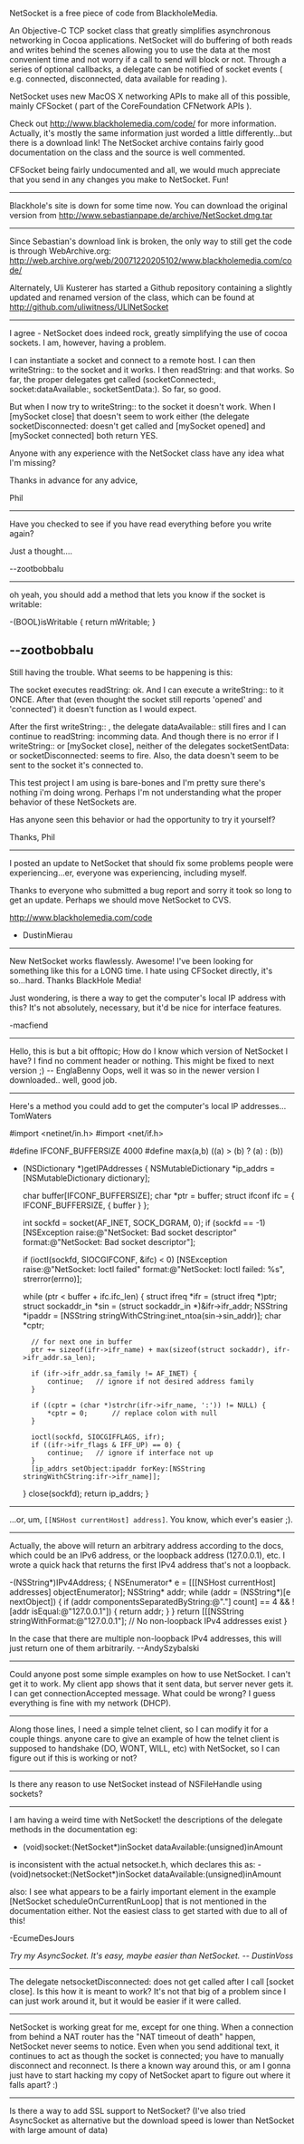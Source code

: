 NetSocket is a free piece of code from BlackholeMedia.

An Objective-C TCP socket class that greatly simplifies asynchronous networking in Cocoa applications. NetSocket will do buffering of both reads and writes behind the scenes allowing you to use the data at the most convenient time and not worry if a call to send will  block or not. Through a series of optional callbacks, a delegate can be notified of socket events ( e.g. connected, disconnected, data available for reading ).

NetSocket uses new MacOS X networking APIs to make all of this possible, mainly CFSocket ( part of the CoreFoundation CFNetwork APIs ).

Check out http://www.blackholemedia.com/code/ for more information. Actually, it's mostly the same information just worded a little differently...but there is a download link! The NetSocket archive contains fairly good documentation on the class and the source is well commented.

CFSocket being fairly undocumented and all, we would much appreciate that you send in any changes you make to NetSocket. Fun!

----

Blackhole's site is down for some time now. You can download the original version from http://www.sebastianpape.de/archive/NetSocket.dmg.tar

----

Since Sebastian's download link is broken, the only way to still get the code is through WebArchive.org: http://web.archive.org/web/20071220205102/www.blackholemedia.com/code/

Alternately, Uli Kusterer has started a Github repository containing a slightly updated and renamed version of the class, which can be found at http://github.com/uliwitness/ULINetSocket

----

I agree - NetSocket does indeed rock, greatly simplifying the use of cocoa sockets.  I am, however, having a problem.

I can instantiate a socket and connect to a remote host.  I can then writeString::  to the socket and it works.  I then readString:  and that works.  So far, the proper delegates get called (socketConnected:, socket:dataAvailable:, socketSentData:).  So far, so good.

But when I now try to writeString:: to the socket it doesn't work.  When I [mySocket close] that doesn't seem to work either (the delegate socketDisconnected: doesn't get called and [mySocket opened] and [mySocket connected] both return YES.

Anyone with any experience with the NetSocket class have any idea what I'm missing?

Thanks in advance for any advice,

Phil


----

Have you checked to see if you have read everything before you write again?

Just a thought....

--zootbobbalu

----

oh yeah, you should add a method that lets you know if the socket is writable:

    

-(BOOL)isWritable {
    return mWritable;
}


--zootbobbalu
----

Still having the trouble.  What seems to be happening is this:

The socket executes readString:  ok.  And I can execute a writeString:: to it ONCE.  After that (even thought the socket still reports 'opened' and 'connected') it doesn't function as I would expect.

After the first writeString::  , the delegate dataAvailable::  still fires and I can continue to readString:  incomming data.  And though there is no error if I writeString::  or [mySocket close], neither of the delegates socketSentData:  or socketDisconnected:  seems to fire.  Also, the data doesn't seem to be sent to the socket it's connected to.

This test project I am using is bare-bones and I'm pretty sure there's nothing i'm doing wrong.  Perhaps I'm not understanding what the proper behavior of these NetSockets are.

Has anyone seen this behavior or had the opportunity to try it yourself?

Thanks,
Phil

----

I posted an update to NetSocket that should fix some problems people were experiencing...er, everyone was experiencing, including myself.

Thanks to everyone who submitted a bug report and sorry it took so long to get an update. Perhaps we should move NetSocket to CVS.

http://www.blackholemedia.com/code

- DustinMierau

----

New NetSocket works flawlessly. Awesome! I've been looking for something like this for a LONG time. I hate using CFSocket directly, it's so...hard. Thanks BlackHole Media!

Just wondering, is there a way to get the computer's local IP address with this? It's not absolutely, necessary, but it'd be nice for interface features.

-macfiend

----
Hello, this is but a bit offtopic; How do I know which version of NetSocket I have? I find no comment header or nothing. This might be fixed to next version ;) -- EnglaBenny
Oops, well it was so in the newer version I downloaded.. well, good job.

----
Here's a method you could add to get the computer's local IP addresses... TomWaters

    
#import <netinet/in.h>
#import <net/if.h>

#define IFCONF_BUFFERSIZE	4000
#define	max(a,b)	((a) > (b) ? (a) : (b))

+ (NSDictionary *)getIPAddresses
{
	NSMutableDictionary *ip_addrs = [NSMutableDictionary dictionary];

	char buffer[IFCONF_BUFFERSIZE];
	char *ptr = buffer;
	struct ifconf ifc = { IFCONF_BUFFERSIZE, { buffer } };

	int sockfd = socket(AF_INET, SOCK_DGRAM, 0);
	if (sockfd == -1)
		[NSException raise:@"NetSocket: Bad socket descriptor"
			format:@"NetSocket: Bad socket descriptor"];

	if (ioctl(sockfd, SIOCGIFCONF, &ifc) < 0)
		[NSException raise:@"NetSocket: Ioctl failed"
			format:@"NetSocket: Ioctl failed: %s", strerror(errno)];

	while (ptr < buffer + ifc.ifc_len) {
		struct ifreq *ifr = (struct ifreq *)ptr;
		struct sockaddr_in *sin = (struct sockaddr_in *)&ifr->ifr_addr;
		NSString *ipaddr = [NSString stringWithCString:inet_ntoa(sin->sin_addr)];
		char *cptr;

		// for next one in buffer
		ptr += sizeof(ifr->ifr_name) + max(sizeof(struct sockaddr), ifr->ifr_addr.sa_len);

		if (ifr->ifr_addr.sa_family != AF_INET) {
			continue;	// ignore if not desired address family
		}

		if ((cptr = (char *)strchr(ifr->ifr_name, ':')) != NULL) {
			*cptr = 0;		// replace colon with null
		}

		ioctl(sockfd, SIOCGIFFLAGS, ifr);
		if ((ifr->ifr_flags & IFF_UP) == 0) {
			continue;	// ignore if interface not up
		}
		[ip_addrs setObject:ipaddr forKey:[NSString stringWithCString:ifr->ifr_name]];

	}
	close(sockfd);
	return ip_addrs;
}



----

...or, um, <code>[[NSHost currentHost] address]</code>. You know, which ever's easier ;).

----

Actually, the above will return an arbitrary address according to the docs, which could be an IPv6 address, or the loopback address (127.0.0.1), etc. I wrote a quick hack that returns the first IPv4 address that's not a loopback.
    
-(NSString*)IPv4Address;
{
    NSEnumerator* e = [[[NSHost currentHost] addresses] objectEnumerator];
    NSString* addr;
    while (addr = (NSString*)[e nextObject])
    {
        if (addr componentsSeparatedByString:@"."] count] == 4 && ![addr isEqual:@"127.0.0.1"])
        {
            return addr;
        }
    }
    return [[[NSString stringWithFormat:@"127.0.0.1"]; // No non-loopback IPv4 addresses exist
}

In the case that there are multiple non-loopback IPv4 addresses, this will just return one of them arbitrarily. 
--AndySzybalski

----

Could anyone post some simple examples on how to use NetSocket. I can't get it to work. My client app shows that it sent data, but server never gets it. I can get connectionAccepted message. What could be wrong? I guess everything is fine with my network (DHCP).

----
 
Along those lines, I need a simple telnet client, so I can modify it for a couple things.  anyone care to give an example of how the telnet client is supposed to handshake (DO, WONT, WILL, etc) with NetSocket, so I can figure out if this is working or not?

----

Is there any reason to use NetSocket instead of NSFileHandle using sockets?

----

I am having a weird time with NetSocket!  the descriptions of the delegate methods in the documentation eg:

- (void)socket:(NetSocket*)inSocket dataAvailable:(unsigned)inAmount

is inconsistent with the actual netsocket.h, which declares this as: - (void)netsocket:(NetSocket*)inSocket dataAvailable:(unsigned)inAmount

also: I see what appears to be a fairly important element in the example [NetSocket scheduleOnCurrentRunLoop] that is not mentioned in the documentation either.  Not the easiest class to get started with due to all of this!

-EcumeDesJours

*Try my AsyncSocket. It's easy, maybe easier than NetSocket. -- DustinVoss*

----

The delegate netsocketDisconnected: does not get called after I call [socket close]. Is this how it is meant to work? It's not that big of a problem since I can just work around it, but it would be easier if it were called.

----

NetSocket is working great for me, except for one thing.  When a connection from behind a NAT router has the "NAT timeout of death" happen, NetSocket never seems to notice.  Even when you send additional text, it continues to act as though the socket is connected; you have to manually disconnect and reconnect.  Is there a known way around this, or am I gonna just have to start hacking my copy of NetSocket apart to figure out where it falls apart? :) 

----

Is there a way to add SSL support to NetSocket?
(I've also tried AsyncSocket as alternative but the download speed is lower than NetSocket with large amount of data)
